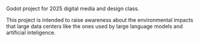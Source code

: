 Godot project for 2025 digital media and design class.

This project is intended to raise awareness about the environmental impacts that
large data centers like the ones used by large language models and artificial
inteligence.
